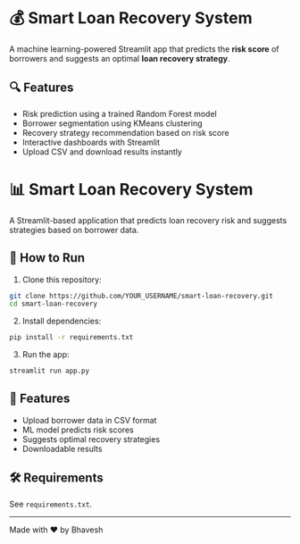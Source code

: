 # 💰 Smart Loan Recovery System

A machine learning-powered Streamlit app that predicts the **risk score** of borrowers and suggests an optimal **loan recovery strategy**.

## 🔍 Features
- Risk prediction using a trained Random Forest model
- Borrower segmentation using KMeans clustering
- Recovery strategy recommendation based on risk score
- Interactive dashboards with Streamlit
- Upload CSV and download results instantly

# 📊 Smart Loan Recovery System

A Streamlit-based application that predicts loan recovery risk and suggests strategies based on borrower data.

## 🚀 How to Run

1. Clone this repository:
```bash
git clone https://github.com/YOUR_USERNAME/smart-loan-recovery.git
cd smart-loan-recovery
```

2. Install dependencies:
```bash
pip install -r requirements.txt
```

3. Run the app:
```bash
streamlit run app.py
```

## 📌 Features
- Upload borrower data in CSV format
- ML model predicts risk scores
- Suggests optimal recovery strategies
- Downloadable results

## 🛠 Requirements
See `requirements.txt`.

---
Made with ❤️ by Bhavesh
